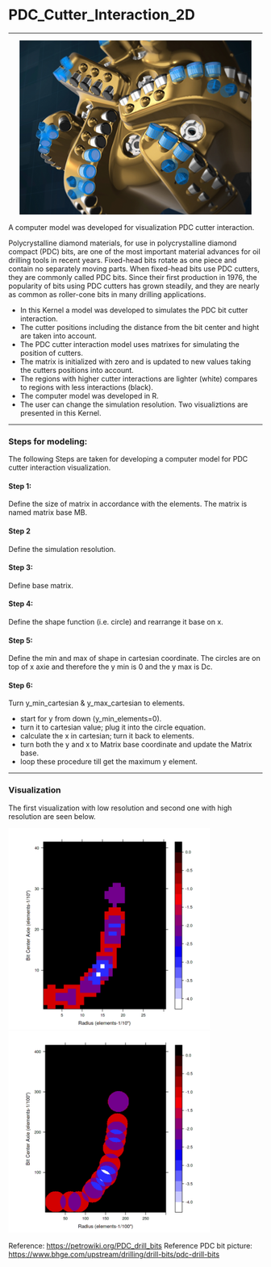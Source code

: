 # PDC_Cutter_Interaction_2D
---
<p align="center">
  <img width="460" src="Pictures/PDCbit.png" >
</p>

 A computer model was developed for visualization PDC cutter interaction.
 
Polycrystalline diamond materials, for use in polycrystalline diamond compact (PDC) bits, are one of the most important material advances for oil drilling tools in recent years. Fixed-head bits rotate as one piece and contain no separately moving parts. When fixed-head bits use PDC cutters, they are commonly called PDC bits. Since their first production in 1976, the popularity of bits using PDC cutters has grown steadily, and they are nearly as common as roller-cone bits in many drilling applications.

* In this Kernel a model was developed to simulates the PDC bit cutter interaction.
* The cutter positions including the distance from the bit center and hight are taken into account.
* The PDC cutter interaction model uses matrixes for simulating the position of cutters.
* The matrix is initialized with zero and is updated to new values taking the cutters positions into account.
* The regions with higher cutter interactions are lighter (white) compares to regions with less interactions (black).
* The computer model was developed in R.
* The user can change the simulation resolution. Two visualiztions are presented in this Kernel.

---
### Steps for modeling:
The following Steps are taken for developing a computer model for PDC cutter interaction visualization.

#### Step 1:
Define the size of matrix in accordance with the elements. The matrix is named matrix base MB.

#### Step 2
Define the simulation resolution.

#### Step 3:
Define base matrix.

#### Step 4:
Define the shape function (i.e. circle) and rearrange it base on x.

#### Step 5:
Define the min and max of shape in cartesian coordinate. The circles are on top of x axie and therefore the y min is 0 and the y max is Dc.

#### Step 6:
Turn y_min_cartesian & y_max_cartesian to elements.

* start for y from down (y_min_elements=0).
* turn it to cartesian value; plug it into the circle equation.
* calculate the x in cartesian; turn it back to elements.
* turn both the y and x to Matrix base coordinate and update the Matrix base.
* loop these procedure till get the maximum y element.

---
### Visualization


The first visualization with low resolution and second one with high resolution are seen below.



<p float="left">
  <img width="400" src="Pictures/first_viz.png" >
  <img width="400" src="Pictures/second_viz.png" >
</p>


Reference: https://petrowiki.org/PDC_drill_bits
Reference PDC bit picture: https://www.bhge.com/upstream/drilling/drill-bits/pdc-drill-bits
